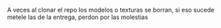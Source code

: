 A veces al clonar el repo los modelos o texturas se borran, si eso sucede metele las de la entrega, perdon por las molestias
